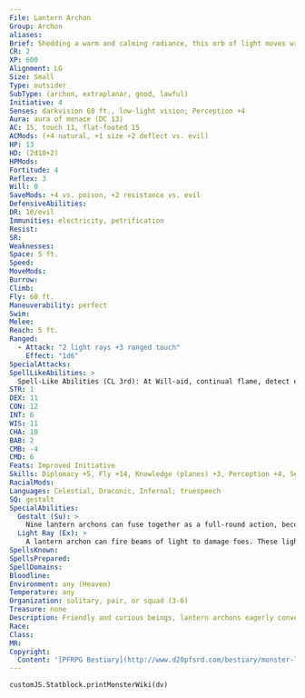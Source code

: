 ```yaml
---
File: Lantern Archon
Group: Archon
aliases: 
Brief: Shedding a warm and calming radiance, this orb of light moves with a preternatural silence and otherworldly grace.
CR: 2
XP: 600
Alignment: LG
Size: Small
Type: outsider
SubType: (archon, extraplanar, good, lawful)
Initiative: 4
Senses: darkvision 60 ft., low-light vision; Perception +4
Aura: aura of menace (DC 13)
AC: 15, touch 11, flat-footed 15
ACMods: (+4 natural, +1 size +2 deflect vs. evil)
HP: 13
HD: (2d10+2)
HPMods: 
Fortitude: 4
Reflex: 3
Will: 0
SaveMods: +4 vs. poison, +2 resistance vs. evil
DefensiveAbilities: 
DR: 10/evil
Immunities: electricity, petrification
Resist: 
SR: 
Weaknesses: 
Space: 5 ft.
Speed: 
MoveMods: 
Burrow: 
Climb: 
Fly: 60 ft.
Maneuverability: perfect
Swim: 
Melee: 
Reach: 5 ft.
Ranged: 
  - Attack: "2 light rays +3 ranged touch"
    Effect: "1d6"
SpecialAttacks: 
SpellLikeAbilities: >
  Spell-Like Abilities (CL 3rd): At Will-aid, continual flame, detect evil, greater teleport (self plus 50 lbs. of objects only)
STR: 1
DEX: 11
CON: 12
INT: 6
WIS: 11
CHA: 10
BAB: 2
CMB: -4
CMD: 6
Feats: Improved Initiative
Skills: Diplomacy +5, Fly +14, Knowledge (planes) +3, Perception +4, Sense Motive +5
RacialMods: 
Languages: Celestial, Draconic, Infernal; truespeech
SQ: gestalt
SpecialAbilities:
  Gestalt (Su): >
    Nine lantern archons can fuse together as a full-round action, becoming a single Large entity that is more powerful than the individual archons that make up its parts. Looking like a whirlwind of dancing firefly lights, the gestalt has all the powers and abilities of a Large air elemental plus the following: archon, good, and lawful subtypes; archon traits (aura of menace DC 16); 2 light rays (2d6); DR 5/evil and magic. The archons can remain in this form for 2d4 rounds. When the gestalt separates back into individual lantern archons, its remaining hit points are divided evenly among them; if it had less than 9 hit points, some of the component archons die when the gestalt ends.
  Light Ray (Ex): >
    A lantern archon can fire beams of light to damage foes. These light rays have a maximum range of 30 feet. This attack overcomes damage reduction of any type.
SpellsKnown: 
SpellsPrepared: 
SpellDomains: 
Bloodline: 
Environment: any (Heaven)
Temperature: any
Organization: solitary, pair, or squad (3-6)
Treasure: none
Description: Friendly and curious beings, lantern archons eagerly converse with and assist other creatures. Their bodies, however, are merely globes of spiritual purity and pale light, and though they might interact with their surroundings through pure force of will, such interaction proves too weak to help with most physical tasks. Their evasive natures make them exceptional at scouting-at least in areas where strange lights aren't unusual-relaying messages, and overwhelming enemies with surprise and group tactics. Although they appear fragile, their forms guard them against all but the most profane attacks. A lantern archon always glows, usually as bright as a torch. They have total control over the color of light they shed, and take great pleasure in modulating their colors and brightness in time to music or to entertain other creatures. Most lantern archons speak in airy, echoing voices, with tones that range from somber whispers to hurried chirping. Often, their light fluctuates along with their words or tones, punctuating their speech with sparks of light or gentle pulses. As a swift action, a lantern archon can dampen its light to that of a candle for 1 round. Only death can extinguish this light. As lantern archons never sleep or eat, they make excellent watchers and guardians. Lantern archons light many settlements in the celestial realms in lieu of mundane or magical illumination, serving as disguised sentinels always watchful for approaching evil. Small but fast and zealous, lantern archons make excellent support troops in celestial armies, swarming over weak opponents or teleporting en masse to flanking positions to cut off reinforcements or escape routes. These miniature archons work well together and know that there is great strength in numbers, uniting in times of need and desperation to form gestalts with greater control over their surroundings. Especially brave lantern archons might eventually be promoted into a more powerful kind of archon, but most are content with their status.
Race: 
Class: 
MR: 
Copyright:
  Content: '[PFRPG Bestiary](http://www.d20pfsrd.com/bestiary/monster-listings/outsiders/archon/lantern-archon)'
---
```

```dataviewjs
customJS.Statblock.printMonsterWiki(dv)
```

